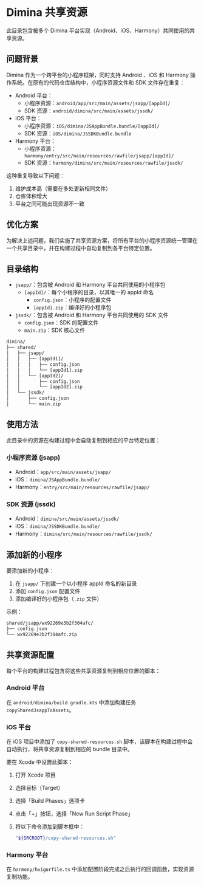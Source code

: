 # Dimina 共享资源

此目录包含被多个 Dimina 平台实现（Android、iOS、Harmony）共同使用的共享资源。

## 问题背景

Dimina 作为一个跨平台的小程序框架，同时支持 Android 、iOS 和 Harmony 操作系统。在原有的代码仓库结构中，小程序资源文件和 SDK 文件存在重复：

- Android 平台：
  - 小程序资源：`android/app/src/main/assets/jsapp/[appId]/`
  - SDK 资源：`android/dimina/src/main/assets/jssdk/`
- iOS 平台：
  - 小程序资源：`iOS/dimina/JSAppBundle.bundle/[appId]/`
  - SDK 资源：`iOS/dimina/JSSDKBundle.bundle`
- Harmony 平台：
  - 小程序资源：`harmony/entry/src/main/resources/rawfile/jsapp/[appId]/`
  - SDK 资源：`harmony/dimina/src/main/resources/rawfile/jssdk/`

这种重复导致以下问题：

1. 维护成本高（需要在多处更新相同文件）
2. 仓库体积增大
3. 平台之间可能出现资源不一致

## 优化方案

为解决上述问题，我们实施了共享资源方案，将所有平台的小程序资源统一管理在一个共享目录中，并在构建过程中自动复制到各平台特定位置。

## 目录结构

- `jsapp/`：包含被 Android 和 Harmony 平台共同使用的小程序包
  - `[appId]/`：每个小程序的目录，以其唯一的 appId 命名
    - `config.json`：小程序的配置文件
    - `[appId].zip`：编译好的小程序包
- `jssdk/`：包含被 Android 和 Harmony 平台共同使用的 SDK 文件
  - `config.json`：SDK 的配置文件
  - `main.zip`：SDK 核心文件

```txt
dimina/
├── shared/
│   ├── jsapp/
│   │   ├── [appId1]/
│   │   │   ├── config.json
│   │   │   └── [appId1].zip
│   │   └── [appId2]/
│   │       ├── config.json
│   │       └── [appId2].zip
│   └── jssdk/
│       ├── config.json
│       └── main.zip
```

## 使用方法

此目录中的资源在构建过程中会自动复制到相应的平台特定位置：

### 小程序资源 (jsapp)

- Android：`app/src/main/assets/jsapp/`
- iOS：`dimina/JSAppBundle.bundle/`
- Harmony：`entry/src/main/resources/rawfile/jsapp/`

### SDK 资源 (jssdk)

- Android：`dimina/src/main/assets/jssdk/`
- iOS：`dimina/JSSDKBundle.bundle/`
- Harmony：`dimina/src/main/resources/rawfile/jssdk/`

## 添加新的小程序

要添加新的小程序：

1. 在 `jsapp/` 下创建一个以小程序 appId 命名的新目录
2. 添加 `config.json` 配置文件
3. 添加编译好的小程序包（`.zip` 文件）

示例：

```txt
shared/jsapp/wx92269e3b2f304afc/
├── config.json
└── wx92269e3b2f304afc.zip
```

## 共享资源配置

每个平台的构建过程包含将这些共享资源复制到相应位置的脚本：

### Android 平台

在 `android/dimina/build.gradle.kts` 中添加构建任务 `copySharedJsappToAssets`。

### iOS 平台

在 iOS 项目中添加了 `copy-shared-resources.sh` 脚本，该脚本在构建过程中会自动执行，将共享资源复制到相应的 bundle 目录中。

要在 Xcode 中设置此脚本：

1. 打开 Xcode 项目
2. 选择目标（Target）
3. 选择「Build Phases」选项卡
4. 点击「+」按钮，选择「New Run Script Phase」
5. 将以下命令添加到脚本框中：

   ```bash
   "${SRCROOT}/copy-shared-resources.sh"
   ```

### Harmony 平台

在 `harmony/hvigorfile.ts` 中添加配置阶段完成之后执行的回调函数，实现资源复制功能。
